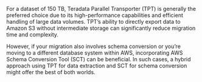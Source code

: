 For a dataset of 150 TB, Teradata Parallel Transporter (TPT) is generally the preferred choice due to its high-performance capabilities and efficient handling of large data volumes. TPT’s ability to directly export data to Amazon S3 without intermediate storage can significantly reduce migration time and complexity.

However, if your migration also involves schema conversion or you’re moving to a different database system within AWS, incorporating AWS Schema Conversion Tool (SCT) can be beneficial. In such cases, a hybrid approach using TPT for data extraction and SCT for schema conversion might offer the best of both worlds.
